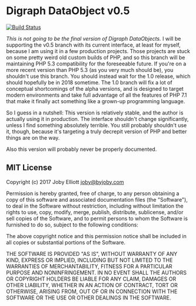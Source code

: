 # Digraph DataObject v0.5

[![Build Status](https://travis-ci.org/digraphcms/digraph-dataobject.svg?branch=v0.5)](https://travis-ci.org/digraphcms/digraph-dataobject)

*This is not going to be the final version of Digraph DataObjects.*
I will be supporting the v0.5 branch with its current interface, at least for myself, because I am using it in a few production projects. Those projects are stuck on some pretty weird old custom builds of PHP, and so this branch will be maintaining PHP 5.3 compatibility for the foreseeable future. If you're on a more recent version than PHP 5.3 (as you very much should be), you shouldn't use this branch. You should instead wait for the 1.0 release, which should hopefully be in 2018 sometime. The 1.0 branch will fix a lot of conceptual shortcomings of the alpha versions, and is designed to target modern environments and take full advantage of all the features of PHP 7.1 that make it finally act something like a grown-up programming language.

So I guess in a nutshell: This version is relatively stable, and the author is actually using it in production. The interface shouldn't change significantly, unless I find something absolutely terrible. You still probably shouldn't use it, though, because it's targeting a truly decrepit version of PHP and better things are on the way.

Also this version will probably never be properly documented.

## MIT License

Copyright (c) 2017 Joby Elliott <joby@byjoby.com>

Permission is hereby granted, free of charge, to any person obtaining a copy
of this software and associated documentation files (the "Software"), to deal
in the Software without restriction, including without limitation the rights
to use, copy, modify, merge, publish, distribute, sublicense, and/or sell
copies of the Software, and to permit persons to whom the Software is
furnished to do so, subject to the following conditions:

The above copyright notice and this permission notice shall be included in all
copies or substantial portions of the Software.

THE SOFTWARE IS PROVIDED "AS IS", WITHOUT WARRANTY OF ANY KIND, EXPRESS OR
IMPLIED, INCLUDING BUT NOT LIMITED TO THE WARRANTIES OF MERCHANTABILITY,
FITNESS FOR A PARTICULAR PURPOSE AND NONINFRINGEMENT. IN NO EVENT SHALL THE
AUTHORS OR COPYRIGHT HOLDERS BE LIABLE FOR ANY CLAIM, DAMAGES OR OTHER
LIABILITY, WHETHER IN AN ACTION OF CONTRACT, TORT OR OTHERWISE, ARISING FROM,
OUT OF OR IN CONNECTION WITH THE SOFTWARE OR THE USE OR OTHER DEALINGS IN THE
SOFTWARE.
